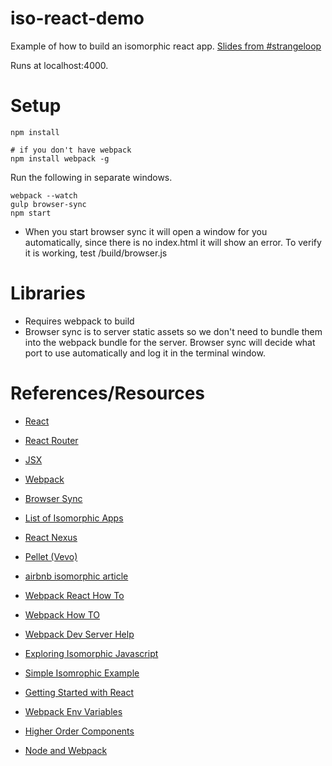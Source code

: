 # iso-react-demo
Example of how to build an isomorphic react app.
[Slides from #strangeloop](https://speakerdeck.com/elyseko/building-isomorphic-web-apps-with-react)

Runs at localhost:4000.

# Setup
```
npm install

# if you don't have webpack
npm install webpack -g
```

Run the following in separate windows.
```
webpack --watch
gulp browser-sync
npm start
```

* When you start browser sync it will open a window for you automatically,
since there is no index.html it will show an error. To verify it is working, test
/build/browser.js

# Libraries
* Requires webpack to build
* Browser sync is to server static assets so we don't need to bundle them
into the webpack bundle for the server. Browser sync will decide what port to
use automatically and log it in the terminal window.

# References/Resources
* [React](https://facebook.github.io/react/)
* [React Router](https://github.com/rackt/react-router)
* [JSX](https://facebook.github.io/react/docs/jsx-in-depth.html)
* [Webpack](https://webpack.github.io/)
* [Browser Sync](http://www.browsersync.io/)

* [List of Isomorphic Apps](http://isomorphic.net/)
* [React Nexus](https://blog.rotenberg.io/isomorphic-apps-done-right-with-react-nexus/)
* [Pellet (Vevo)](https://github.com/Rebelizer/pellet)

* [airbnb isomorphic article](http://nerds.airbnb.com/isomorphic-javascript-future-web-apps/)
* [Webpack React How To](http://www.christianalfoni.com/articles/2015_04_19_The-ultimate-webpack-setup)
* [Webpack How TO](https://github.com/petehunt/webpack-howto)
* [Webpack Dev Server Help](http://stackoverflow.com/questions/27532246/how-to-use-webpack-for-development-without-webpack-dev-server)
* [Exploring Isomorphic Javascript](http://nicolashery.com/exploring-isomorphic-javascript/)
* [Simple Isomrophic Example](http://jmfurlott.com/tutorial-setting-up-a-simple-isomorphic-react-app/)
* [Getting Started with React](https://blog.risingstack.com/the-react-way-getting-started-tutorial/)
* [Webpack Env Variables](http://nicolashery.com/using-environment-variables-with-webpack-and-divshot/)
* [Higher Order Components](https://gist.github.com/sebmarkbage/ef0bf1f338a7182b6775)
* [Node and Webpack](http://jlongster.com/Backend-Apps-with-Webpack--Part-II)
